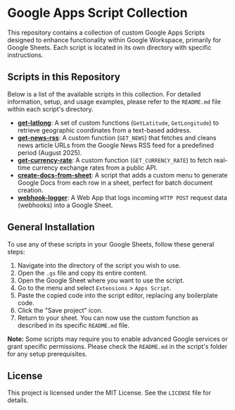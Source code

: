 # Google Apps Script Collection

This repository contains a collection of custom Google Apps Scripts designed to enhance functionality within Google Workspace, primarily for Google Sheets. Each script is located in its own directory with specific instructions.

## Scripts in this Repository

Below is a list of the available scripts in this collection. For detailed information, setup, and usage examples, please refer to the `README.md` file within each script's directory.

  - **[get-latlong](https://github.com/fbrianzy/google-apps-script/tree/main/get-latlong)**: A set of custom functions (`GetLatitude`, `GetLongitude`) to retrieve geographic coordinates from a text-based address.
  - **[get-news-rss](https://github.com/fbrianzy/google-apps-script/tree/main/get-news-rss/)**: A custom function (`GET_NEWS`) that fetches and cleans news article URLs from the Google News RSS feed for a predefined period (August 2025).
  - **[get-currency-rate](https://github.com/fbrianzy/google-apps-script/tree/main/get-currency-rate/)**: A custom function (`GET_CURRENCY_RATE`) to fetch real-time currency exchange rates from a public API.
  - **[create-docs-from-sheet](https://github.com/fbrianzy/google-apps-script/tree/main/create-docs-from-sheet/)**: A script that adds a custom menu to generate Google Docs from each row in a sheet, perfect for batch document creation.
  - **[webhook-logger](https://github.com/fbrianzy/google-apps-script/tree/main/webhook-logger/)**: A Web App that logs incoming `HTTP POST` request data (webhooks) into a Google Sheet.

## General Installation

To use any of these scripts in your Google Sheets, follow these general steps:

1.  Navigate into the directory of the script you wish to use.
2.  Open the `.gs` file and copy its entire content.
3.  Open the Google Sheet where you want to use the script.
4.  Go to the menu and select `Extensions` > `Apps Script`.
5.  Paste the copied code into the script editor, replacing any boilerplate code.
6.  Click the "Save project" icon.
7.  Return to your sheet. You can now use the custom function as described in its specific `README.md` file.

**Note:** Some scripts may require you to enable advanced Google services or grant specific permissions. Please check the `README.md` in the script's folder for any setup prerequisites.

## License

This project is licensed under the MIT License. See the `LICENSE` file for details.
